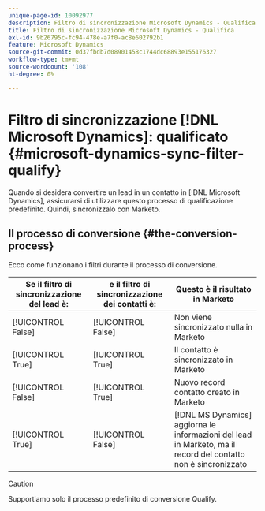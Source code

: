 ```yaml
---
unique-page-id: 10092977
description: Filtro di sincronizzazione Microsoft Dynamics - Qualifica - Documentazione Marketo - Documentazione del prodotto
title: Filtro di sincronizzazione Microsoft Dynamics - Qualifica
exl-id: 9b26795c-fc94-478e-a7f0-ac8e602792b1
feature: Microsoft Dynamics
source-git-commit: 0d37fbdb7d08901458c1744dc68893e155176327
workflow-type: tm+mt
source-wordcount: '108'
ht-degree: 0%

---
```


# Filtro di sincronizzazione [!DNL Microsoft Dynamics]: qualificato {#microsoft-dynamics-sync-filter-qualify}

Quando si desidera convertire un lead in un contatto in [!DNL Microsoft Dynamics], assicurarsi di utilizzare questo processo di qualificazione predefinito. Quindi, sincronizzalo con Marketo.

## Il processo di conversione {#the-conversion-process}

Ecco come funzionano i filtri durante il processo di conversione.

| Se il filtro di sincronizzazione del lead è: | e il filtro di sincronizzazione dei contatti è: | Questo è il risultato in Marketo |
|---|---|---|
| [!UICONTROL False] | [!UICONTROL False] | Non viene sincronizzato nulla in Marketo |
| [!UICONTROL True] | [!UICONTROL True] | Il contatto è sincronizzato in Marketo |
| [!UICONTROL False] | [!UICONTROL True] | Nuovo record contatto creato in Marketo |
| [!UICONTROL True] | [!UICONTROL False] | [!DNL MS Dynamics] aggiorna le informazioni del lead in Marketo, ma il record del contatto non è sincronizzato |

>[!CAUTION]
>
>Supportiamo solo il processo predefinito di conversione Qualify.
